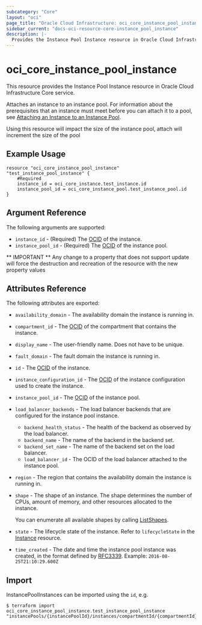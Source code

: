 ```yaml
---
subcategory: "Core"
layout: "oci"
page_title: "Oracle Cloud Infrastructure: oci_core_instance_pool_instance"
sidebar_current: "docs-oci-resource-core-instance_pool_instance"
description: |-
  Provides the Instance Pool Instance resource in Oracle Cloud Infrastructure Core service
---
```


# oci_core_instance_pool_instance
This resource provides the Instance Pool Instance resource in Oracle Cloud Infrastructure Core service.

Attaches an instance to an instance pool. For information about the prerequisites
that an instance must meet before you can attach it to a pool, see
[Attaching an Instance to an Instance Pool](https://docs.cloud.oracle.com/iaas/Content/Compute/Tasks/updatinginstancepool.htm#attach-instance).

Using this resource will impact the size of the instance pool, attach will increment the size of the pool

## Example Usage

```hcl
resource "oci_core_instance_pool_instance" "test_instance_pool_instance" {
	#Required
	instance_id = oci_core_instance.test_instance.id
	instance_pool_id = oci_core_instance_pool.test_instance_pool.id
}
```

## Argument Reference

The following arguments are supported:

* `instance_id` - (Required) The [OCID](https://docs.cloud.oracle.com/iaas/Content/General/Concepts/identifiers.htm) of the instance.
* `instance_pool_id` - (Required) The [OCID](https://docs.cloud.oracle.com/iaas/Content/General/Concepts/identifiers.htm) of the instance pool.


** IMPORTANT **
Any change to a property that does not support update will force the destruction and recreation of the resource with the new property values

## Attributes Reference

The following attributes are exported:

* `availability_domain` - The availability domain the instance is running in.
* `compartment_id` - The [OCID](https://docs.cloud.oracle.com/iaas/Content/General/Concepts/identifiers.htm) of the compartment that contains the instance. 
* `display_name` - The user-friendly name. Does not have to be unique.
* `fault_domain` - The fault domain the instance is running in.
* `id` - The [OCID](https://docs.cloud.oracle.com/iaas/Content/General/Concepts/identifiers.htm) of the instance.
* `instance_configuration_id` - The [OCID](https://docs.cloud.oracle.com/iaas/Content/General/Concepts/identifiers.htm) of the instance configuration used to create the instance. 
* `instance_pool_id` - The [OCID](https://docs.cloud.oracle.com/iaas/Content/General/Concepts/identifiers.htm) of the instance pool.
* `load_balancer_backends` - The load balancer backends that are configured for the instance pool instance. 
	* `backend_health_status` - The health of the backend as observed by the load balancer.
	* `backend_name` - The name of the backend in the backend set.
	* `backend_set_name` - The name of the backend set on the load balancer.
	* `load_balancer_id` - The OCID of the load balancer attached to the instance pool.
* `region` - The region that contains the availability domain the instance is running in.
* `shape` - The shape of an instance. The shape determines the number of CPUs, amount of memory, and other resources allocated to the instance.

	You can enumerate all available shapes by calling [ListShapes](https://docs.cloud.oracle.com/iaas/api/#/en/iaas/latest/Shape/ListShapes). 
* `state` - The lifecycle state of the instance. Refer to `lifecycleState` in the [Instance](https://docs.cloud.oracle.com/iaas/api/#/en/iaas/latest/Instance) resource.
* `time_created` - The date and time the instance pool instance was created, in the format defined by [RFC3339](https://tools.ietf.org/html/rfc3339). Example: `2016-08-25T21:10:29.600Z` 

## Import

InstancePoolInstances can be imported using the `id`, e.g.

```
$ terraform import oci_core_instance_pool_instance.test_instance_pool_instance "instancePools/{instancePoolId}/instances/compartmentId/{compartmentId}" 
```

